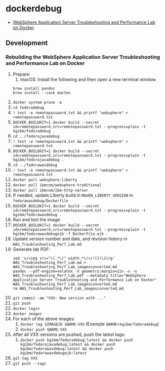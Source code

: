 # dockerdebug

* [WebSphere Application Server Troubleshooting and Performance Lab on Docker](https://github.com/kgibm/dockerdebug/tree/master/fedorawasdebug)

## Development

### Rebuilding the WebSphere Application Server Troubleshooting and Performance Lab on Docker

1. Prepare:
    1. macOS: Install the following and then open a new terminal window.
    ```
    brew install pandoc
    brew install --cask mactex
    ```
1. `docker system prune -a`
1. `cd fedoradebug`
1. `! test -e remotepassword.txt && printf "websphere" > remotepassword.txt`
1. `DOCKER_BUILDKIT=1 docker build --secret id=remotepassword,src=remotepassword.txt --progress=plain -t kgibm/fedoradebug .`
1. `cd ../fedorajavadebug`
1. `! test -e remotepassword.txt && printf "websphere" > remotepassword.txt`
1. `DOCKER_BUILDKIT=1 docker build --secret id=remotepassword,src=remotepassword.txt --progress=plain -t kgibm/fedorajavadebug .`
1. `cd ../fedorawasdebug`
1. `! test -e remotepassword.txt && printf "websphere" > remotepassword.txt`
1. `docker pull websphere-liberty`
1. `docker pull ibmcom/websphere-traditional`
1. `docker pull ibmcom/ibm-http-server`
1. If needed, update Liberty build in `MAVEN_LIBERTY_VERSION` in `fedorawasdebug/Dockerfile`
1. `DOCKER_BUILDKIT=1 docker build --secret id=remotepassword,src=remotepassword.txt --progress=plain -t kgibm/fedorawasdebug .`
1. Run and test the image.
1. `DOCKER_BUILDKIT=1 docker build --secret id=remotepassword,src=remotepassword.txt --progress=plain -t kgibm/fedorawasdebugejb -f Dockerfile.ejb .`
1. Update version number and date, and revision history in `WAS_Troubleshooting_Perf_Lab.md`
1. Generate lab PDF:
   ```
   sed 's/<img src="\(.*\)" width.*\/>/![](\1)/g' WAS_Troubleshooting_Perf_Lab.md > WAS_Troubleshooting_Perf_Lab_imagesconverted.md
   pandoc --pdf-engine=xelatex -V geometry:margin=1in -s -o WAS_Troubleshooting_Perf_Lab.pdf --metadata title="WebSphere Application Server Troubleshooting and Performance Lab on Docker" WAS_Troubleshooting_Perf_Lab_imagesconverted.md
   rm WAS_Troubleshooting_Perf_Lab_imagesconverted.md
   ```
1. `git commit -am "VXX: New version with ..."`
1. `git push`
1. `docker login`
1. `docker images`
1. For each of the above images:
    1. `docker tag $IMAGEID $NAME:VXX` (Example `$NAME`=`kgibm/fedoradebug`)
    1. `docker push $NAME:VXX`
1. After all VXX versions are pushed, push the latest tags:
    1. `docker push kgibm/fedoradebug:latest && docker push kgibm/fedorajavadebug:latest && docker push kgibm/fedorawasdebug:latest && docker push kgibm/fedorawasdebugejb:latest`
1. `git tag VXX`
1. `git push --tags`
